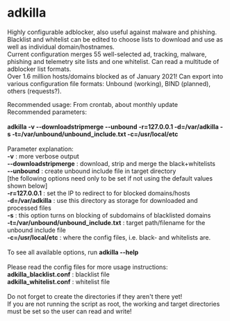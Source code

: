 # adkilla
Highly configurable adblocker, also useful against malware and phishing.<br>
Blacklist and whitelist can be edited to choose lists to download and use as well as individual domain/hostnames.<br>
Current configuration merges 55 well-selected ad, tracking, malware, phishing and telemetry site lists and one whitelist.
Can read a multitude of adblocker list formats.<br>
Over 1.6 million hosts/domains blocked as of January 2021!
Can export into various configuration file formats: Unbound (working), BIND (planned), others (requests?).<br>

Recommended usage: From crontab, about monthly update<br>
Recommended parameters:<br>
<br>
<b>adkilla -v --downloadstripmerge --unbound -r=127.0.0.1 -d=/var/adkilla -s -t=/var/unbound/unbound_include.txt -c=/usr/local/etc</b><br>
<br>
Parameter explanation:<br>
<b>-v</b> : more verbose output<br>
<b>--downloadstripmerge</b> : download, strip and merge the black+whitelists<br>
<b>--unbound</b> : create unbound include file in target directory<br>
[the following options need only to be set if not using the default values shown below]<br>
<b>-r=127.0.0.1</b> : set the IP to redirect to for blocked domains/hosts<br>
<b>-d=/var/adkilla</b> : use this directory as storage for downloaded and processed files<br>
<b>-s</b> : this option turns on blocking of subdomains of blacklisted domains<br>
<b>-t=/var/unbound/unbound_include.txt</b> : target path/filename for the unbound include file<br>
<b>-c=/usr/local/etc</b> : where the config files, i.e. black- and whitelists are.<br>
<br>
To see all available options, run <b>adkilla --help</b><br>
<br>
Please read the config files for more usage instructions:<br>
<b>adkilla_blacklist.conf</b> : blacklist file<br>
<b>adkilla_whitelist.conf</b> : whitelist file<br>
<br>
Do not forget to create the directories if they aren't there yet!<br>
If you are not running the script as root, the working and target directories must be set so the user can read and write!<br>


